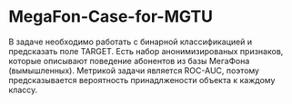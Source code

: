 # MegaFon-Case-for-MGTU
В задаче необходимо работать с бинарной классификацией и предсказать поле TARGET. Есть набор анонимизированых признаков, которые описывают поведение абонентов из базы МегаФона (вымышленных). Метрикой задачи является ROC-AUC, поэтому предсказывается вероятность принадлжености объекта к каждому классу.
